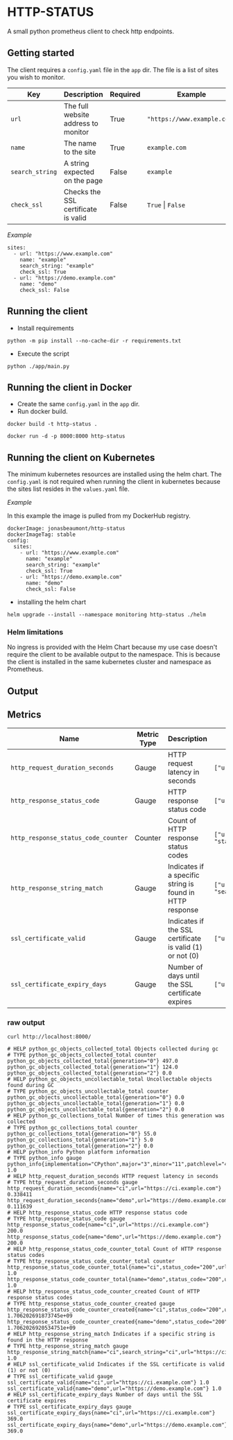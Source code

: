 # HTTP-STATUS

A small python prometheus client to check http endpoints.

## Getting started

The client requires a `config.yaml` file in the `app` dir. The file is a list of sites you wish to monitor.

| Key            | Description                          | Required | Example                      |
|----------------|--------------------------------------|----------|------------------------------|
| `url`          | The full website address to monitor  | True     | `"https://www.example.com"`  |
| `name`         | The name to the site                 | True     | `example.com`                |
| `search_string`| A string expected on the page        | False    | `example`                    |
| `check_ssl`    | Checks the SSL certificate is valid  | False    | `True` \| `False`            |


*Example*

```
sites:
  - url: "https://www.example.com"
    name: "example"
    search_string: "example"
    check_ssl: True
  - url: "https://demo.example.com"
    name: "demo"
    check_ssl: False
```

## Running the client

* Install requirements

```
python -m pip install --no-cache-dir -r requirements.txt
```

* Execute the script

```
python ./app/main.py
```


## Running the client in Docker

* Create the same  `config.yaml` in the `app` dir.
* Run docker build.

```
docker build -t http-status .
```

```
docker run -d -p 8000:8000 http-status
```

## Running the client on Kubernetes

The minimum kubernetes resources are installed using the helm chart. The `config.yaml` is not required when running the client in kubernetes because the sites list resides in the `values.yaml` file.

*Example*

In this example the image is pulled from my DockerHub registry.

```
dockerImage: jonasbeaumont/http-status
dockerImageTag: stable
config:
  sites:
    - url: "https://www.example.com"
      name: "example"
      search_string: "example"
      check_ssl: True
    - url: "https://demo.example.com"
      name: "demo"
      check_ssl: False

```

* installing the helm chart

```
helm upgrade --install --namespace monitoring http-status ./helm
```

### Helm limitations

No ingress is provided with the Helm Chart because my use case doesn't require the client to be available output to the namespace. This is because the client is installed in the same kubernetes cluster and namespace as Prometheus.




## Output

## Metrics

| Name                                | Metric Type | Description                                      | Labels                           |
|-------------------------------------|-------------|--------------------------------------------------|----------------------------------|
| `http_request_duration_seconds`     | Gauge       | HTTP request latency in seconds                  | `["url", "name"]`                |
| `http_response_status_code`         | Gauge       | HTTP response status code                        | `["url", "name"]`                |
| `http_response_status_code_counter` | Counter     | Count of HTTP response status codes              | `["url", "name", "status_code"]` |
| `http_response_string_match`        | Gauge       | Indicates if a specific string is found in HTTP response | `["url", "name", "search_string"]` |
| `ssl_certificate_valid`             | Gauge       | Indicates if the SSL certificate is valid (1) or not (0) | `["url", "name"]`                |
| `ssl_certificate_expiry_days`       | Gauge       | Number of days until the SSL certificate expires | `["url", "name"]`                |

### raw output

```
curl http://localhost:8000/

# HELP python_gc_objects_collected_total Objects collected during gc
# TYPE python_gc_objects_collected_total counter
python_gc_objects_collected_total{generation="0"} 497.0
python_gc_objects_collected_total{generation="1"} 124.0
python_gc_objects_collected_total{generation="2"} 0.0
# HELP python_gc_objects_uncollectable_total Uncollectable objects found during GC
# TYPE python_gc_objects_uncollectable_total counter
python_gc_objects_uncollectable_total{generation="0"} 0.0
python_gc_objects_uncollectable_total{generation="1"} 0.0
python_gc_objects_uncollectable_total{generation="2"} 0.0
# HELP python_gc_collections_total Number of times this generation was collected
# TYPE python_gc_collections_total counter
python_gc_collections_total{generation="0"} 55.0
python_gc_collections_total{generation="1"} 5.0
python_gc_collections_total{generation="2"} 0.0
# HELP python_info Python platform information
# TYPE python_info gauge
python_info{implementation="CPython",major="3",minor="11",patchlevel="4",version="3.11.4"} 1.0
# HELP http_request_duration_seconds HTTP request latency in seconds
# TYPE http_request_duration_seconds gauge
http_request_duration_seconds{name="ci",url="https://ci.example.com"} 0.338411
http_request_duration_seconds{name="demo",url="https://demo.example.com"} 0.111639
# HELP http_response_status_code HTTP response status code
# TYPE http_response_status_code gauge
http_response_status_code{name="ci",url="https://ci.example.com"} 200.0
http_response_status_code{name="demo",url="https://demo.example.com"} 200.0
# HELP http_response_status_code_counter_total Count of HTTP response status codes
# TYPE http_response_status_code_counter_total counter
http_response_status_code_counter_total{name="ci",status_code="200",url="https://ci.example.com"} 1.0
http_response_status_code_counter_total{name="demo",status_code="200",url="https://demo.example.com"} 1.0
# HELP http_response_status_code_counter_created Count of HTTP response status codes
# TYPE http_response_status_code_counter_created gauge
http_response_status_code_counter_created{name="ci",status_code="200",url="https://ci.example.com"} 1.706202691873745e+09
http_response_status_code_counter_created{name="demo",status_code="200",url="https://demo.example.com"} 1.7062026920534751e+09
# HELP http_response_string_match Indicates if a specific string is found in the HTTP response
# TYPE http_response_string_match gauge
http_response_string_match{name="ci",search_string="ci",url="https://ci.example.com"} 1.0
# HELP ssl_certificate_valid Indicates if the SSL certificate is valid (1) or not (0)
# TYPE ssl_certificate_valid gauge
ssl_certificate_valid{name="ci",url="https://ci.example.com"} 1.0
ssl_certificate_valid{name="demo",url="https://demo.example.com"} 1.0
# HELP ssl_certificate_expiry_days Number of days until the SSL certificate expires
# TYPE ssl_certificate_expiry_days gauge
ssl_certificate_expiry_days{name="ci",url="https://ci.example.com"} 369.0
ssl_certificate_expiry_days{name="demo",url="https://demo.example.com"} 369.0
```